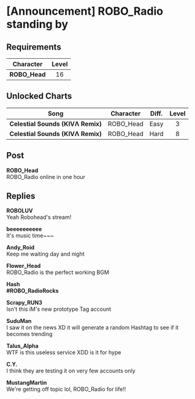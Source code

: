 # [Announcement] ROBO\_Radio standing by
## Requirements
|  Character  |Level|
|-------------|:---:|
|**ROBO_Head**| 16  |

## Unlocked Charts
|              Song               |Character|Diff.|Level|
|---------------------------------|:-------:|:---:|:---:|
|**Celestial Sounds (KIVΛ Remix)**|ROBO_Head|Easy |  3  |
|**Celestial Sounds (KIVΛ Remix)**|ROBO_Head|Hard |  8  |

## Post
**ROBO_Head**<br>
ROBO\_Radio online in one hour



## Replies
**ROBOLUV**<br>
Yeah Robohead's stream!

**beeeeeeeeee**<br>
It's music time~~~

**Andy_Roid**<br>
Keep me waiting day and night

**Flower_Head**<br>
ROBO\_Radio is the perfect working BGM

**Hash**<br>
**\#ROBO\_RadioRocks**

**Scrapy_RUN3**<br>
Isn't this iM's new prototype Tag account

**SuduMan**<br>
I saw it on the news XD it will generate a random Hashtag to see if it becomes trending

**Talus_Alpha**<br>
WTF is this useless service XDD is it for hype

**C.Y.**<br>
I think they are testing it on very few accounts only

**MustangMartin**<br>
We're getting off topic lol, ROBO\_Radio for life!!

